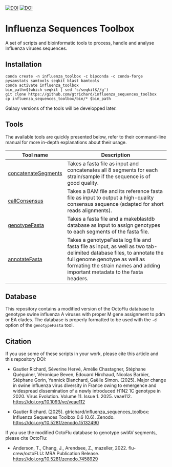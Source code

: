 [![DOI](https://zenodo.org/badge/DOI/10.1093/ve/veae112.svg)](https://academic.oup.com/ve/article/11/1/veae112/7924081) [![DOI](https://zenodo.org/badge/DOI/10.5281/zenodo.15132490.svg)](https://doi.org/10.5281/zenodo.15132490)



# Influenza Sequences Toolbox
A set of scripts and bioinformatic tools to process, handle and analyse Influenza viruses sequences.

## Installation

```
conda create -n influenza_toolbox -c bioconda -c conda-forge pysamstats samtools seqkit blast bamtools
conda activate influenza_toolbox
bin_path=$(which seqkit | sed 's/seqkit$//g')
git clone https://github.com/gtrichard/influenza_sequences_toolbox
cp influenza_sequences_toolbox/bin/* $bin_path
```

Galaxy versions of the tools will be developped later.


## Tools

The available tools are quickly presented below, refer to their command-line manual for more in-depth explanations about their usage.

| Tool name         | Description                                          |
| ----------------- | ---------------------------------------------------- |
| [concatenateSegments] | Takes a fasta file as input and concatenates all 8 segments for each strain/sample if the sequence is of good quality. |
| [callConsensus] | Takes a BAM file and its reference fasta file as input to output a high-quality consensus sequence (adapted for short reads alignments). |
| [genotypeFasta] | Takes a fasta file and a makeblastdb database as input to assign genotypes to each segments of the fasta file. |
| [annotateFasta] | Takes a genotypeFasta log file and fasta file as input, as well as two tab-delimited database files, to annotate the full genome genotype as well as formating the strain names and adding important metadata to the fasta headers. |

[seqkit]: https://bioinf.shenwei.me/seqkit/
[blast]: https://www.biostars.org/p/266983/
[concatenateSegments]: https://github.com/gtrichard/influenza_sequences_toolbox/blob/main/bin/concatenateSegments
[callConsensus]: https://github.com/gtrichard/influenza_sequences_toolbox/blob/main/bin/callConsensus
[genotypeFasta]: https://github.com/gtrichard/influenza_sequences_toolbox/blob/main/bin/genotypeFasta
[annotateFasta]: https://github.com/gtrichard/influenza_sequences_toolbox/blob/main/bin/annotateFasta

## Database

This repository contains a modified version of the OctoFlu database to genotype swine influenza A viruses with proper M gene assignment to pdm or EA clades. The database is properly formatted to be used with the `-d` option of the `genotypeFasta` tool. 

## Citation

If you use some of these scripts in your work, please cite this article and this repository DOI:

- Gautier Richard, Séverine Hervé, Amélie Chastagner, Stéphane Quéguiner, Véronique Beven, Edouard Hirchaud, Nicolas Barbier, Stéphane Gorin, Yannick Blanchard, Gaëlle Simon. (2025). Major change in swine influenza virus diversity in France owing to emergence and widespread dissemination of a newly introduced H1N2 1C genotype in 2020. Virus Evolution. Volume 11. Issue 1. 2025. veae112. https://doi.org/10.1093/ve/veae112

- Gautier Richard. (2025). gtrichard/influenza_sequences_toolbox: Influenza Sequences Toolbox 0.6 (0.6). Zenodo. https://doi.org/10.5281/zenodo.15132490

If you use the modified OctoFlu database to genotype swIAV segments, please cite OctoFlu:

- Anderson, T., Chang, J., Arendsee, Z., mazeller, 2022. flu-crew/octoFLU: MRA Publication Release. https://doi.org/10.5281/zenodo.7458929
